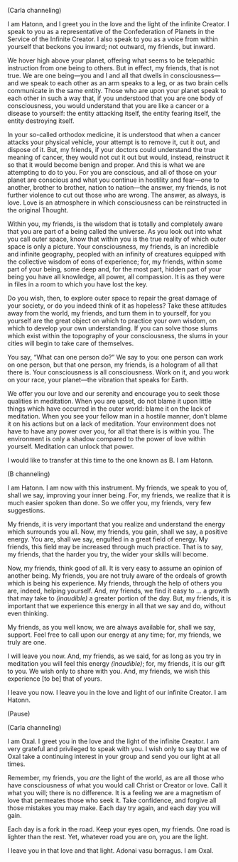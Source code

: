 <p class="channel-type">(Carla channeling)</p>
<p>I am Hatonn, and I greet you in the love and the light of the infinite Creator. I speak to you as a representative of the Confederation of Planets in the Service of the Infinite Creator. I also speak to you as a voice from within yourself that beckons you inward; not outward, my friends, but inward.</p>
<p>We hover high above your planet, offering what seems to be telepathic instruction from one being to others. But in effect, my friends, that is not true. We are one being—you and I and all that dwells in consciousness—and we speak to each other as an arm speaks to a leg, or as two brain cells communicate in the same entity. Those who are upon your planet speak to each other in such a way that, if you understood that you are one body of consciousness, you would understand that you are like a cancer or a disease to yourself: the entity attacking itself, the entity fearing itself, the entity destroying itself.</p>
<p>In your so-called orthodox medicine, it is understood that when a cancer attacks your physical vehicle, your attempt is to remove it, cut it out, and dispose of it. But, my friends, if your doctors could understand the true meaning of cancer, they would not cut it out but would, instead, reinstruct it so that it would become benign and proper. And this is what we are attempting to do to you. For you are conscious, and all of those on your planet are conscious and what you continue in hostility and fear—one to another, brother to brother, nation to nation—the answer, my friends, is not further violence to cut out those who are wrong. The answer, as always, is love. Love is an atmosphere in which consciousness can be reinstructed in the original Thought.</p>
<p>Within you, my friends, is the wisdom that is totally and completely aware that you are part of a being called the universe. As you look out into what you call outer space, know that within you is the true reality of which outer space is only a picture. Your consciousness, my friends, is an incredible and infinite geography, peopled with an infinity of creatures equipped with the collective wisdom of eons of experience; for, my friends, within some part of your being, some deep and, for the most part, hidden part of your being you have all knowledge, all power, all compassion. It is as they were in files in a room to which you have lost the key.</p>
<p>Do you wish, then, to explore outer space to repair the great damage of your society, or do you indeed think of it as hopeless? Take these attitudes away from the world, my friends, and turn them in to yourself, for you yourself are the great object on which to practice your own wisdom, on which to develop your own understanding. If you can solve those slums which exist within the topography of your consciousness, the slums in your cities will begin to take care of themselves.</p>
<p>You say, “What can one person do?” We say to you: one person can work on one person, but that one person, my friends, is a hologram of all that there is. Your consciousness is all consciousness. Work on it, and you work on your race, your planet—the vibration that speaks for Earth.</p>
<p>We offer you our love and our serenity and encourage you to seek those qualities in meditation. When you are upset, do not blame it upon little things which have occurred in the outer world: blame it on the lack of meditation. When you see your fellow man in a hostile manner, don’t blame it on his actions but on a lack of meditation. Your environment does not have to have any power over you, for all that there is is within you. The environment is only a shadow compared to the power of love within yourself. Meditation can unlock that power.</p>
<p>I would like to transfer at this time to the one known as B. I am Hatonn.</p>
<p class="channel-type">(B channeling)</p>
<p>I am Hatonn. I am now with this instrument. My friends, we speak to you of, shall we say, improving your inner being. For, my friends, we realize that it is much easier spoken than done. So we offer you, my friends, very few suggestions.</p>
<p>My friends, it is very important that you realize and understand the energy which surrounds you all. Now, my friends, you gain, shall we say, a positive energy. You are, shall we say, engulfed in a great field of energy. My friends, this field may be increased through much practice. That is to say, my friends, that the harder you try, the wider your skills will become.</p>
<p>Now, my friends, think good of all. It is very easy to assume an opinion of another being. My friends, you are not truly aware of the ordeals of growth which is being his experience. My friends, through the help of others you are, indeed, helping yourself. And, my friends, we find it easy to … a growth that may take to <em>(inaudible)</em> a greater portion of the day. But, my friends, it is important that we experience this energy in all that we say and do, without even thinking.</p>
<p>My friends, as you well know, we are always available for, shall we say, support. Feel free to call upon our energy at any time; for, my friends, we truly are one.</p>
<p>I will leave you now. And, my friends, as we said, for as long as you try in meditation you will feel this energy <em>(inaudible)</em>; for, my friends, it is our gift to you. We wish only to share with you. And, my friends, we wish this experience [to be] that of yours.</p>
<p>I leave you now. I leave you in the love and light of our infinite Creator. I am Hatonn.</p>
<p class="comment">(Pause)</p>
<p class="channel-type">(Carla channeling)</p>
<p>I am Oxal. I greet you in the love and the light of the infinite Creator. I am very grateful and privileged to speak with you. I wish only to say that we of Oxal take a continuing interest in your group and send you our light at all times.</p>
<p>Remember, my friends, you <em>are </em>the light of the world, as are all those who have consciousness of what you would call Christ or Creator or love. Call it what you will; there is no difference. It is a feeling we are a magnetism of love that permeates those who seek it. Take confidence, and forgive all those mistakes you may make. Each day try again, and each day you will gain.</p>
<p>Each day is a fork in the road. Keep your eyes open, my friends. One road is lighter than the rest. Yet, whatever road you are on, you are the light.</p>
<p>I leave you in that love and that light. Adonai vasu borragus. I am Oxal.</p>